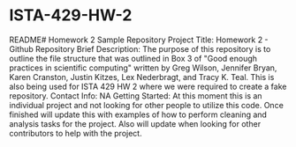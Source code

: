 # ISTA-429-HW-2
README#
Homework 2 Sample Repository
Project Title: Homework 2 - Github Repository
Brief Description: The purpose of this repository is to outline the file structure that was outlined in Box 3 of "Good enough practices in scientific computing" written by Greg Wilson, Jennifer Bryan, Karen Cranston, Justin Kitzes, Lex Nederbragt, and Tracy K. Teal. This is also being used for ISTA 429 HW 2 where we were required to create a fake repository.
Contact Info: NA 
Getting Started: At this moment this is an individual project and not looking for other people to utilize this code. Once finished will update this with examples of how to perform cleaning and analysis tasks for the project. Also will update when looking for other contributors to help with the project.
